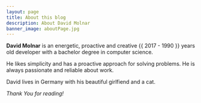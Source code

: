 ```yaml
---
layout: page
title: About this blog
description: About David Molnar
banner_image: aboutPage.jpg
---
```


**David Molnar** is an energetic, proactive and creative {{ 2017 - 1990 }} years old developer with a bachelor degree in computer science.

He likes simplicity and has a proactive approach for solving problems. He is always passionate and reliable about work.

David lives in Germany with his beautiful girlfiend and a cat.


*Thank You for reading!*

